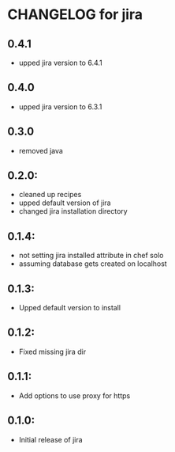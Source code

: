# CHANGELOG for jira

## 0.4.1

* upped jira version to 6.4.1


## 0.4.0

* upped jira version to 6.3.1

## 0.3.0

* removed java

## 0.2.0:

* cleaned up recipes
* upped default version of jira
* changed jira installation directory

## 0.1.4:

* not setting jira installed attribute in chef solo
* assuming database gets created on localhost

## 0.1.3:

* Upped default version to install

## 0.1.2:

* Fixed missing jira dir

## 0.1.1:

* Add options to use proxy for https

## 0.1.0:

* Initial release of jira
